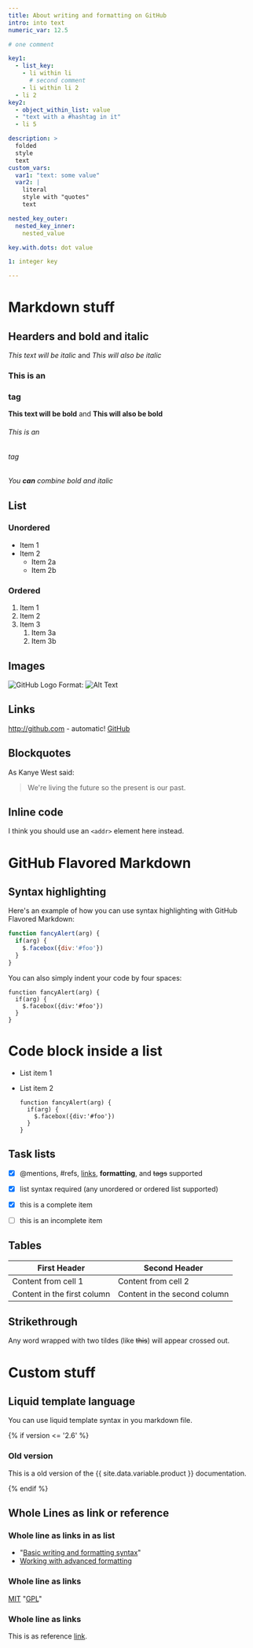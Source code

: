 ```yaml
---
title: About writing and formatting on GitHub
intro: into text
numeric_var: 12.5

# one comment

key1:
  - list_key:
    - li within li
      # second comment
    - li within li 2
  - li 2
key2:
  - object_within_list: value
  - "text with a #hashtag in it"
  - li 5

description: >
  folded
  style
  text
custom_vars:
  var1: "text: some value"
  var2: |
    literal
    style with "quotes"
    text

nested_key_outer:
  nested_key_inner:
    nested_value

key.with.dots: dot value

1: integer key

---
```


# Markdown stuff

## Hearders and bold and italic

*This text will be italic* and _This will also be italic_

### This is an <h3> tag

**This text will be bold** and __This will also be bold__

###### This is an <h6> tag

_You **can** combine bold and italic_


## List

### Unordered

* Item 1
* Item 2
  * Item 2a
  * Item 2b

### Ordered

1. Item 1
1. Item 2
1. Item 3
   1. Item 3a
   1. Item 3b


## Images

![GitHub Logo](/images/logo.png)
Format: ![Alt Text](url)


## Links

http://github.com - automatic!
[GitHub](http://github.com)


## Blockquotes

As Kanye West said:

> We're living the future so
> the present is our past.


## Inline code

I think you should use an `<addr>` element here instead.


# GitHub Flavored Markdown

## Syntax highlighting

Here's an example of how you can use syntax highlighting with GitHub Flavored Markdown:

```javascript
function fancyAlert(arg) {
  if(arg) {
    $.facebox({div:'#foo'})
  }
}
```

You can also simply indent your code by four spaces:

    function fancyAlert(arg) {
      if(arg) {
        $.facebox({div:'#foo'})
      }
    }


# Code block inside a list
- List item  1
- List item 2

      function fancyAlert(arg) {
        if(arg) {
          $.facebox({div:'#foo'})
        }
      }


## Task lists

- [x] @mentions, #refs, [links](), **formatting**, and <del>tags</del> supported
- [x] list syntax required (any unordered or ordered list supported)
- [x] this is a complete item
- [ ] this is an incomplete item


## Tables

First Header | Second Header
------------ | -------------
Content from cell 1 | Content from cell 2
Content in the first column | Content in the second column


## Strikethrough

Any word wrapped with two tildes (like ~~this~~) will appear crossed out.


# Custom stuff

## Liquid template language

You can use liquid template syntax in you markdown file.

{% if version <= '2.6' %}

### Old version

This is a old version of the {{ site.data.variable.product }} documentation.

{% endif %}


## Whole Lines as link or reference

### Whole line as links in as list

- "[Basic writing and formatting syntax](/articles/basic-writing-and-formatting-syntax)"
- [Working with advanced formatting](/articles/working-with-advanced-formatting)

### Whole line as links

[MIT](/LICENSE)
"[GPL](/LICENSE)"

### Whole line as links

This is as reference [link][1].

[1]: http://example.com/
[Reference]: http://example.com/
"[Reference]: http://example.com/"
